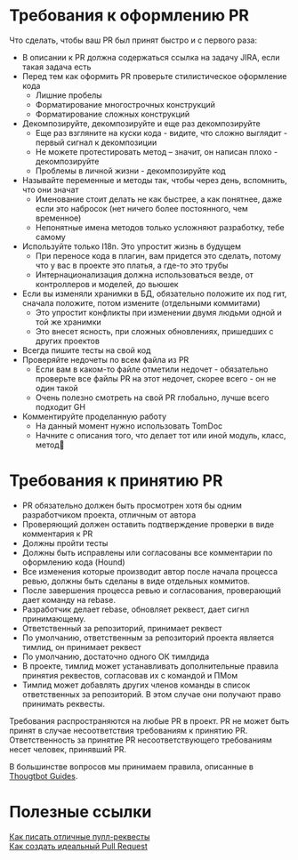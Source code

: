 # Требования к оформлению PR

Что сделать, чтобы ваш PR был принят быстро и с первого раза:
- В описании к PR должна содержаться ссылка на задачу JIRA, если такая задача есть
- Перед тем как оформить PR проверьте стилистическое оформление кода
  - Лишние пробелы
  - Форматирование многострочных конструкций
  - Форматирование сложных конструкций
- Декомпозируйте, декомпозируйте и еще раз декомпозируйте
  - Еще раз взгляните на куски кода - видите, что сложно выглядит - первый сигнал к декомпозиции
  - Не можете протестировать метод – значит, он написан плохо - декомпозируйте
  - Проблемы в личной жизни - декомпозируйте код
- Называйте переменные и методы так, чтобы через день, вспомнить, что они значат
  - Именование стоит делать не как быстрее, а как понятнее, даже если это набросок (нет ничего более постоянного, чем временное)
  - Непонятные имена методов только усложняют разработку, тебе самому
- Используйте только I18n. Это упростит жизнь в будущем
  - При переносе кода в плагин, вам придется это сделать, потому что у вас в проекте это платья, а где-то это трубы
  - Интернационализация должна использоваться везде, от контроллеров и моделей, до вьюшек
- Если вы изменяли хранимки в БД, обязательно положите их под гит, сначала положите, потом измените (отдельными коммитами)
  - Это упростит конфликты при изменении двумя людьми одной и той же хранимки
  - Это внесет ясность, при сложных обновлениях, пришедших с других проектов
- Всегда пишите тесты на свой код
- Проверяйте недочеты по всем файла из PR
  - Если вам в каком-то файле отметили недочет - обязательно проверьте все файлы PR на этот недочет, скорее всего - он не один такой
  - Очень полезно смотреть на свой PR глобально, лучше всего подходит GH
- Комментируйте проделанную работу
  - На данный момент нужно использовать TomDoc
  - Начните с описания того, что делает тот или иной модуль, класс, метод

# Требования к принятию PR
- PR обязательно должен быть просмотрен хотя бы одним разработчиком проекта, отличным от автора
- Проверяющий должен оставить подтверждение проверки в виде комментария к PR
- Должны пройти тесты
- Должны быть исправлены или согласованы все комментарии по оформлению кода (Hound)
- Все изменения которые производит автор после начала процесса ревью, должны быть сделаны в виде отдельных коммитов.
- После завершения процесса ревью и согласования, проверающий дает команду на rebase.
- Разработчик делает rebase, обновляет реквест, дает сигнл принимающему.
- Ответственный за репозиторий, принимает реквест
- По умолчанию, ответственным за репозиторий проекта является тимлид, он принимает реквест
- По умолчанию, достаточно одного ОК тимлдида
- В проекте, тимлид может устанавливать дополнительные правила принятия реквестов, согласовав их с командой и ПМом
- Тимлид может добавлять других членов команды в список ответственных за репозиторий. В этом случае они получают право принимать реквесты.

Требования распространяются на любые PR в проект. PR не может быть принят в случае несоответствия требованиям к принятию PR. Ответственность за принятие PR несоответствующего требованиям несет человек, принявший PR.


В большинстве вопросов мы принимаем правила, описанные в [Thougtbot Guides](https://github.com/thoughtbot/guides/tree/master/code-review).

# Полезные ссылки  
[Как писать отличные пулл-реквесты](http://habrahabr.ru/post/248527/)  
[Как создать идеальный Pull Request](https://habrahabr.ru/company/Voximplant/blog/279703/)   
